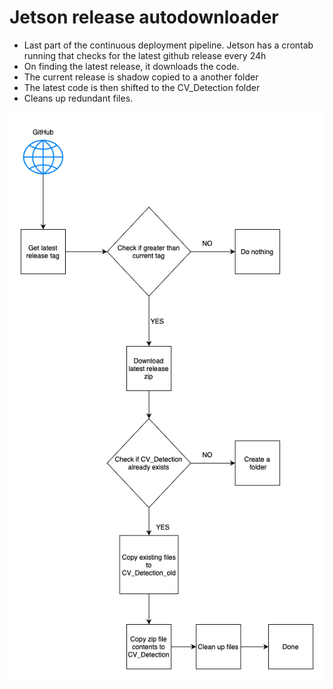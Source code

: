 # Jetson release autodownloader
- Last part of the continuous deployment pipeline. Jetson has a crontab running that checks for the latest github release every 24h
- On finding the latest release, it downloads the code.
- The current release is shadow copied to a another folder
- The latest code is then shifted to the CV_Detection folder
- Cleans up redundant files.

<p align="center">
    <img src="./assets/jetson-workflow.png" alt="Jetson workflow"> 
</p>

